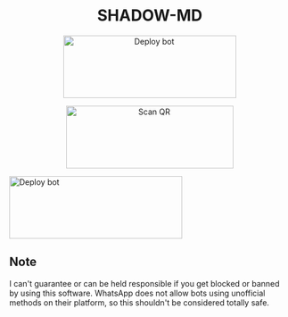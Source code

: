 <center> <h1> SHADOW-MD </h1>

<div align="center">
<a href="https://github.com/JoyBoySer/SHADOW-MD/fork" target="blank"><img align="center" src="https://i.imgur.com/cxaSEWe.png" alt="Deploy bot" height="112" width="310" /></a>
  
  

   
<a href="https://bit.ly/m/SHADOW-MD"><img align="center" src="https://i.imgur.com/dzPTA6u.png" alt="Scan QR" height="112" width="300" /></a><br>

</center>
<a href="https://dashboard.heroku.com/new?template=https://github.com/JoyBoySer/SHADOW-MD.git" target="blank"><img align="center" src="https://i.imgur.com/6rs61MY.png" alt="Deploy bot" height="112" width="310" /></a>
  <div> </div>
 
## Note

I can't guarantee or can be held responsible if you get blocked or banned by using this software. WhatsApp does not allow bots using unofficial methods on their platform, so this shouldn't be considered totally safe. 
